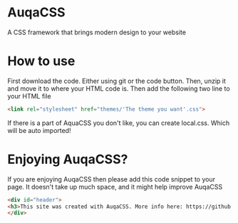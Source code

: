 # AuqaCSS
A CSS framework that brings modern design to your website

# How to use

First download the code. Either using git or the code button. Then, unzip it and move it to where your HTML code is.
Then add the following two line to your HTML file 
```HTML
<link rel="stylesheet" href="themes/'The theme you want'.css">
```
If there is a part of AquaCSS you don't like, you can create local.css. Which will be auto imported!
# Enjoying AuqaCSS?
If you are enjoying AuqaCSS then please add this code snippet to your page.
It doesn't take up much space, and it might help improve AuqaCSS
```HTML
<div id="header">
<h3>This site was created with AuqaCSS. More info here: https://github.com/Darth-Ness/AuqaCSS</h3>
</div>
```
